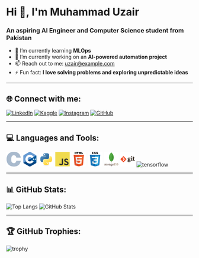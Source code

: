 # Hi 👋, I'm Muhammad Uzair

### An aspiring AI Engineer and Computer Science student from Pakistan

- 🌱 I’m currently learning **MLOps**  
- 🔭 I’m currently working on an **AI-powered automation project**  
- 📫 Reach out to me: [uzair@example.com](mailto:uzair@example.com)  
- ⚡ Fun fact: **I love solving problems and exploring unpredictable ideas**  

---

## 🌐 Connect with me:
[![LinkedIn](https://img.shields.io/badge/LinkedIn-blue?style=for-the-badge&logo=linkedin&logoColor=white)](https://linkedin.com/in/YOUR_LINKEDIN)
[![Kaggle](https://img.shields.io/badge/Kaggle-20BEFF?style=for-the-badge&logo=kaggle&logoColor=white)](https://kaggle.com/YOUR_KAGGLE)
[![Instagram](https://img.shields.io/badge/Instagram-%23E4405F?style=for-the-badge&logo=instagram&logoColor=white)](https://instagram.com/YOUR_INSTAGRAM)
[![GitHub](https://img.shields.io/badge/GitHub-100000?style=for-the-badge&logo=github&logoColor=white)](https://github.com/YOUR_USERNAME)

---

## 💻 Languages and Tools:
<p>
<img src="https://raw.githubusercontent.com/devicons/devicon/master/icons/c/c-original.svg" alt="c" width="40" height="40"/>
<img src="https://raw.githubusercontent.com/devicons/devicon/master/icons/cplusplus/cplusplus-original.svg" alt="cplusplus" width="40" height="40"/>
<img src="https://raw.githubusercontent.com/devicons/devicon/master/icons/python/python-original.svg" alt="python" width="40" height="40"/>
<img src="https://raw.githubusercontent.com/devicons/devicon/master/icons/javascript/javascript-original.svg" alt="javascript" width="40" height="40"/>
<img src="https://raw.githubusercontent.com/devicons/devicon/master/icons/html5/html5-original-wordmark.svg" alt="html5" width="40" height="40"/>
<img src="https://raw.githubusercontent.com/devicons/devicon/master/icons/css3/css3-original-wordmark.svg" alt="css3" width="40" height="40"/>
<img src="https://raw.githubusercontent.com/devicons/devicon/master/icons/mongodb/mongodb-original-wordmark.svg" alt="mongodb" width="40" height="40"/>
<img src="https://raw.githubusercontent.com/devicons/devicon/master/icons/git/git-original-wordmark.svg" alt="git" width="40" height="40"/>
<img src="https://www.vectorlogo.zone/logos/tensorflow/tensorflow-icon.svg" alt="tensorflow" width="40" height="40"/>
</p>

---

## 📊 GitHub Stats:
![Top Langs](https://github-readme-stats.vercel.app/api/top-langs/?username=YOUR_USERNAME&layout=compact&theme=radical)
![GitHub Stats](https://github-readme-stats.vercel.app/api?username=YOUR_USERNAME&show_icons=true&theme=radical)

---

## 🏆 GitHub Trophies:
![trophy](https://github-profile-trophy.vercel.app/?username=YOUR_USERNAME&theme=radical&margin-w=15&margin-h=15)
